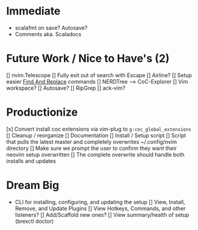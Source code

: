 # Immediate
- scalafmt on save? Autosave?
- Comments aka. Scaladocs

# Future Work / Nice to Have's (2)
[] nvim.Telescope
  [] Fully exit out of search with Escape
[] Airline?
[] Setup easier [Find And Replace](https://github.com/brooth/far.vim) commands
[] NERDTree --> CoC-Explorer
[] Vim workspace?
  [] Autosave?
[] RipGrep
[] ack-vim?

# Productionize
[x] Convert install coc extensions via vim-plug to `g:coc_global_extensions`
[] Cleanup / reorganize
[] Documentation
[] Install / Setup script
  [] Script that pulls the latest master and completely overwrites ~/.config/nvim directory
    [] Make sure we prompt the user to confirm they want their neovim setup overwritten
    [] The complete overwrite should handle both installs and updates

# Dream Big
- CLI for installing, configuring, and updating the setup
    [] View, Install, Remove, and Update Plugins
    [] View Hotkeys, Commands, and other listeners?
      [] Add/Scaffold new ones?
    [] View summary/health of setup (brexctl doctor)
